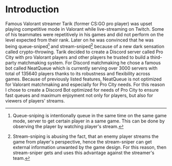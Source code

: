 # Introduction

Famous Valorant streamer Tarik (former CS:GO pro player) was upset playing competitive mode in Valorant while live-streaming on Twitch. Some of his teammates were repetitively in his games and did not perform on the level expected from their rank. Later on he was convinced that he was being queue-sniped[^QS] and stream-sniped[^SS] because of a new dark sensation called crypto-throwing. Tarik decided to create a Discord server called Pro City with pro Valorant players and other players he trusted to build a third-party matchmaking system. For Discord matchmaking he chose a famous bot called NeatQueue which is currently serving over 3000 servers with total of 135640 players thanks to its robustness and flexibility across games. Because of previously listed features, NeatQueue is not optimized for Valorant matchmaking and especially for Pro City needs. For this reason I chose to create a Discord Bot optimized for needs of Pro City to ensure fast queues and maximum enjoyment not only for players, but also for viewers of players' streams.

[^QS]: Queue-sniping is intentionally queue in the same time on the same game mode, server to get certain player in a same game. This can be done by observing the player by watching player's stream.
[^SS]: Stream-sniping is abusing the fact, that an enemy player streams the game from player's perspective, hence the stream-sniper can get external information unwanted by the game design. For this reason, then stream-sniper gets and uses this advantage against the streamer's team.
